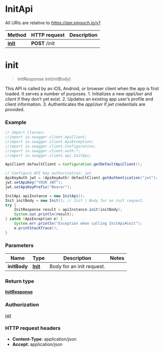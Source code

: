 # InitApi

All URIs are relative to *https://api.smooch.io/v1*

Method | HTTP request | Description
------------- | ------------- | -------------
[**init**](InitApi.md#init) | **POST** /init | 


<a name="init"></a>
# **init**
> InitResponse init(initBody)



This API is called by an iOS, Android, or browser client when the app is first loaded. It serves a number of purposes. 1. Initializes a new *appUser* and *client* if they don’t yet exist. 2. Updates an existing app user’s profile and client information. 3. Authenticates the *appUser* if *jwt* credentials are provided. 

### Example
```java
// Import classes:
//import io.swagger.client.ApiClient;
//import io.swagger.client.ApiException;
//import io.swagger.client.Configuration;
//import io.swagger.client.auth.*;
//import io.swagger.client.api.InitApi;

ApiClient defaultClient = Configuration.getDefaultApiClient();

// Configure API key authorization: jwt
ApiKeyAuth jwt = (ApiKeyAuth) defaultClient.getAuthentication("jwt");
jwt.setApiKey("YOUR JWT");
jwt.setApiKeyPrefix("Bearer");

InitApi apiInstance = new InitApi();
Init initBody = new Init(); // Init | Body for an init request.
try {
    InitResponse result = apiInstance.init(initBody);
    System.out.println(result);
} catch (ApiException e) {
    System.err.println("Exception when calling InitApi#init");
    e.printStackTrace();
}
```

### Parameters

Name | Type | Description  | Notes
------------- | ------------- | ------------- | -------------
 **initBody** | [**Init**](Init.md)| Body for an init request. |

### Return type

[**InitResponse**](InitResponse.md)

### Authorization

[jwt](../README.md#jwt)

### HTTP request headers

 - **Content-Type**: application/json
 - **Accept**: application/json

